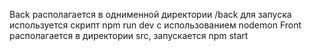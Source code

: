 Back располагается в однименной директории /back для запуска используется скрипт npm run dev с использованием nodemon
Front располагается в директории src, запускается npm start


